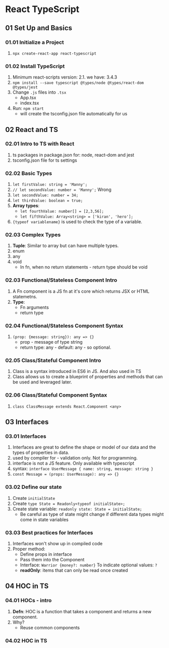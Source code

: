 # React TypeScript

## 01 Set Up and Basics

### 01.01 Initialize a Project
1. `npx create-react-app react-typescript`

### 01.02 Install TypeScript
1. Minimum react-scripts version: 2.1. we have: 3.4.3
2. `npm install --save typescript @types/node @types/react-dom @types/jest`
3. Change `.js` files into `.tsx`
    * App.tsx
    * index.tsx
4. Run: `npm start`
    - will create the tsconfig.json file automatically for us

## 02 React and TS
### 02.01 Intro to TS with React
1. ts packages in package.json for: node, react-dom and jest
2. tsconfig.json file for ts settings

### 02.02 Basic Types
1. `let firstValue: string = 'Manny';`
2. `// let secondValue: number = 'Manny';` Wrong
3. `let secondValue: number = 34;`
4. `let thirdValue: boolean = true;`
5. **Array types**:
    * `let fourthValue: number[] = [2,3,56];`
    * `let fifthValue: Array<string> = ['kiran', 'hero'];`
6. `{typeof variablename}` is used to check the type of a variable.

### 02.03 Complex Types
1. **Tuple**: Similar to array but can have multiple types.
2. enum
3. any
4. void
    * In fn, when no return statements - return type should be void

### 02.03 Functional/Stateless Component Intro
1. A Fn component is a JS fn at it's core which returns JSX or HTML statemetns.
2. **Type**:
    * Fn arguments
    * return type

### 02.04 Functional/Stateless Component Syntax
1. `(prop: {message: string}): any => {}`
    * prop - message of type string
    * return type: any - default: any - so optional.

### 02.05 Class/Stateful Component Intro
1. Class is a syntax introduced in ES6 in JS. And also used in TS
2. Class allows us to create a blueprint of properties and methods that can be used and leveraged later.

### 02.06 Class/Stateful Component Syntax
1. `class ClassMessage extends React.Component <any>`

## 03 Interfaces
### 03.01 Interfaces
1. Interfaces are great to define the shape or model of our data and the types of properties in data.
2. used by compiler for - validation only. Not for programming.
3. interface is not a JS feature. Only available with typescript
4. syntax: `interface UserMessage {
    name: string,
    message: string
}`
5. `const Message = (props: UserMessage): any => {}`

### 03.02 Define our state
1. Create `initialState`
2. Create `type State = Readonly<typeof initialState>;`
3. Create state variable: `readonly state: State = initialState;`
    * Be careful as type of state might change if different data types might come in state variables

### 03.03 Best practices for Interfaces
1. Interfaces won't show up in compiled code
2. Proper method:
    * Define props in interface
    * Pass them into the Component
    * Interface: `Warrior {money?: number}` To indicate optional values: `?`
    * **readOnly**: items that can only be read once created

## 04 HOC in TS
### 04.01 HOCs - intro
1. **Defn**: HOC is a function that takes a component and returns a new component.
2. Why?
    - Reuse common components

### 04.02 HOC in TS
